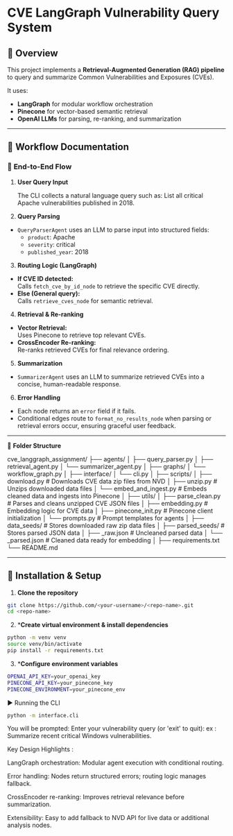 # CVE LangGraph Vulnerability Query System

## 🚀 Overview

This project implements a **Retrieval-Augmented Generation (RAG) pipeline** to query and summarize Common Vulnerabilities and Exposures (CVEs).

It uses:

- **LangGraph** for modular workflow orchestration
- **Pinecone** for vector-based semantic retrieval
- **OpenAI LLMs** for parsing, re-ranking, and summarization

---

## 📝 **Workflow Documentation**

### 🔄 **End-to-End Flow**

1. **User Query Input**

   The CLI collects a natural language query such as:  List all critical Apache vulnerabilities published in 2018.

2. **Query Parsing**

- `QueryParserAgent` uses an LLM to parse input into structured fields:
  - `product`: Apache
  - `severity`: critical
  - `published_year`: 2018

3. **Routing Logic (LangGraph)**

- **If CVE ID detected:**\
  Calls `fetch_cve_by_id_node` to retrieve the specific CVE directly.
- **Else (General query):**\
  Calls `retrieve_cves_node` for semantic retrieval.

4. **Retrieval & Re-ranking**

- **Vector Retrieval:**\
  Uses Pinecone to retrieve top relevant CVEs.
- **CrossEncoder Re-ranking:**\
  Re-ranks retrieved CVEs for final relevance ordering.

5. **Summarization**

- `SummarizerAgent` uses an LLM to summarize retrieved CVEs into a concise, human-readable response.

6. **Error Handling**

- Each node returns an `error` field if it fails.
- Conditional edges route to `format_no_results_node` when parsing or retrieval errors occur, ensuring graceful user feedback.

---

📂 **Folder Structure**

cve_langgraph_assignment/
├── agents/
│   ├── query_parser.py
│   ├── retrieval_agent.py
│   └── summarizer_agent.py
│
├── graphs/
│   └── workflow_graph.py
│
├── interface/
│   └── cli.py
│
├── scripts/
│   ├── download.py          # Downloads CVE data zip files from NVD
│   ├── unzip.py             # Unzips downloaded data files
│   └── embed_and_ingest.py  # Embeds cleaned data and ingests into Pinecone
│
├── utils/
│   ├── parse_clean.py       # Parses and cleans unzipped CVE JSON files
│   ├── embedding.py         # Embedding logic for CVE data
│   ├── pinecone_init.py     # Pinecone client initialization
│   └── prompts.py           # Prompt templates for agents
│
├── data_seeds/              # Stores downloaded raw zip data files
│
├── parsed_seeds/            # Stores parsed JSON data
│   ├── <year>_raw.json      # Uncleaned parsed data
│   └── <year>_parsed.json   # Cleaned data ready for embedding
│
├── requirements.txt
└── README.md


---

## 🔧 **Installation & Setup**

1. **Clone the repository**

```bash
git clone https://github.com/<your-username>/<repo-name>.git
cd <repo-name>

```
2. ***Create virtual environment & install dependencies**
```bash
python -m venv venv
source venv/bin/activate
pip install -r requirements.txt
```

3. ***Configure environment variables**
```bash
OPENAI_API_KEY=your_openai_key
PINECONE_API_KEY=your_pinecone_key
PINECONE_ENVIRONMENT=your_pinecone_env
```

▶️ Running the CLI
```bash
python -m interface.cli
```
You will be prompted:
     Enter your vulnerability query (or 'exit' to quit): ex : Summarize recent critical Windows vulnerabilities.
    

Key Design Highlights  :

LangGraph orchestration: Modular agent execution with conditional routing.

Error handling: Nodes return structured errors; routing logic manages fallback.

CrossEncoder re-ranking: Improves retrieval relevance before summarization.

Extensibility: Easy to add fallback to NVD API for live data or additional analysis nodes.











